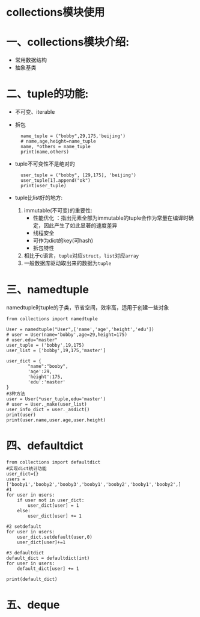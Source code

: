 # collections模块使用

# 一、collections模块介绍:  
+ 常用数据结构
+ 抽象基类

# 二、tuple的功能:
+ 不可变、iterable

+ 拆包

        name_tuple = ("bobby",29,175,'beijing')
        # name,age,height=name_tuple
        name, *others = name_tuple
        print(name,others)
+ tuple不可变性不是绝对的

        user_tuple = ("bobby", [29,175], 'beijing')
        user_tuple[1].append("ok")
        print(user_tuple)
+ tuple比list好的地方:  
    1. immutable(不可变)的重要性:   
        + 性能优化 ：指出元素全部为immutable的tuple会作为常量在编译时确定，因此产生了如此显著的速度差异 
        + 线程安全
        + 可作为dict的key(可hash)
        + 拆包特性
    2. 相比于c语言，`tuple`对应`struct`，`list`对应`array`  
    3. 一般数据库驱动取出来的数据为`tuple`

# 三、namedtuple
namedtuple时tuple的子类，节省空间，效率高，适用于创建一些对象
    
    from collections import namedtuple

    User = namedtuple("User",['name','age','height','edu'])
    # user = User(name='bobby',age=29,height=175)
    # user.edu="master"
    user_tuple = ('bobby',19,175)
    user_list = ['bobby',19,175,'master']

    user_dict = {
            "name":"booby",
            'age':29,
            'height':175,
            'edu':'master'
    }
    #3种方法
    user = User(*user_tuple,edu='master')
    # user = User._make(user_list)
    user_info_dict = user._asdict()
    print(user)
    print(user.name,user.age,user.height)

# 四、defaultdict
    from collections import defaultdict
    #实现dict统计功能
    user_dict={}
    users = ['booby1','booby2','booby3','booby1','booby2','booby1','booby2',]
    #1
    for user in users:
        if user not in user_dict:
            user_dict[user] = 1
        else:
            user_dict[user] += 1

    #2 setdefault
    for user in users:
        user_dict.setdefault(user,0)
        user_dict[user]+=1
        
    #3 defaultdict
    default_dict = defaultdict(int)
    for user in users:
        default_dict[user] += 1
        
    print(default_dict)

# 五、deque